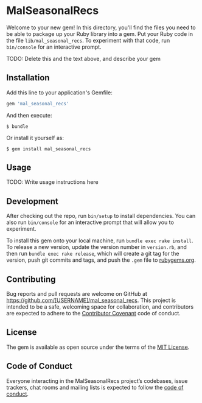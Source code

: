 # MalSeasonalRecs

Welcome to your new gem! In this directory, you'll find the files you need to be able to package up your Ruby library into a gem. Put your Ruby code in the file `lib/mal_seasonal_recs`. To experiment with that code, run `bin/console` for an interactive prompt.

TODO: Delete this and the text above, and describe your gem

## Installation

Add this line to your application's Gemfile:

```ruby
gem 'mal_seasonal_recs'
```

And then execute:

    $ bundle

Or install it yourself as:

    $ gem install mal_seasonal_recs

## Usage

TODO: Write usage instructions here

## Development

After checking out the repo, run `bin/setup` to install dependencies. You can also run `bin/console` for an interactive prompt that will allow you to experiment.

To install this gem onto your local machine, run `bundle exec rake install`. To release a new version, update the version number in `version.rb`, and then run `bundle exec rake release`, which will create a git tag for the version, push git commits and tags, and push the `.gem` file to [rubygems.org](https://rubygems.org).

## Contributing

Bug reports and pull requests are welcome on GitHub at https://github.com/[USERNAME]/mal_seasonal_recs. This project is intended to be a safe, welcoming space for collaboration, and contributors are expected to adhere to the [Contributor Covenant](http://contributor-covenant.org) code of conduct.

## License

The gem is available as open source under the terms of the [MIT License](https://opensource.org/licenses/MIT).

## Code of Conduct

Everyone interacting in the MalSeasonalRecs project’s codebases, issue trackers, chat rooms and mailing lists is expected to follow the [code of conduct](https://github.com/[USERNAME]/mal_seasonal_recs/blob/master/CODE_OF_CONDUCT.md).
